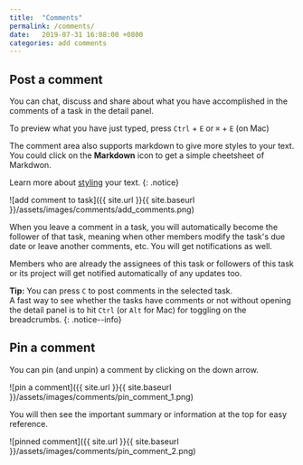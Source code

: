 ```yaml
---
title:  "Comments"
permalink: /comments/
date:   2019-07-31 16:08:00 +0800
categories: add comments
---
```

## Post a comment

You can chat, discuss and share about what you have accomplished in the comments of a task in the detail panel. 

To preview what you have just typed, press `Ctrl` + `E` or `⌘` + `E` (on Mac)

The comment area also supports markdown to give more styles to your text. You could click on the **Markdown** icon to get a simple cheetsheet of Markdwon.

Learn more about [styling](/guide/styling/) your text. 
{: .notice}

![add comment to task]({{ site.url }}{{ site.baseurl }}/assets/images/comments/add_comments.png)

When you leave a comment in a task, you will automatically become the follower of that task, meaning when other members modify the task's due date or leave another comments, etc. You will get notifications as well. 

Members who are already the assignees of this task or followers of this task or its project will get notified automatically of any updates too.

**Tip:** You can press `C` to post comments in the selected task.<br>
A fast way to see whether the tasks have comments or not without opening the detail panel is to hit `Ctrl` (or `Alt` for Mac) for toggling on the breadcrumbs. 
{: .notice--info}


## Pin a comment

You can pin (and unpin) a comment by clicking on the down arrow. 

![pin a comment]({{ site.url }}{{ site.baseurl }}/assets/images/comments/pin_comment_1.png)

You will then see the important summary or information at the top for easy reference.

![pinned comment]({{ site.url }}{{ site.baseurl }}/assets/images/comments/pin_comment_2.png)